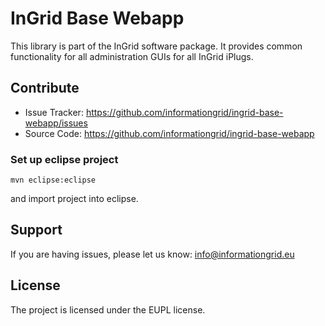 InGrid Base Webapp
=========

This library is part of the InGrid software package. It provides common functionality for all administration GUIs for all InGrid iPlugs.


Contribute
----------

- Issue Tracker: https://github.com/informationgrid/ingrid-base-webapp/issues
- Source Code: https://github.com/informationgrid/ingrid-base-webapp
 
### Set up eclipse project

```
mvn eclipse:eclipse
```

and import project into eclipse.

Support
-------

If you are having issues, please let us know: info@informationgrid.eu

License
-------

The project is licensed under the EUPL license.
